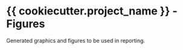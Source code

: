 # {{ cookiecutter.project_name }} - Figures

Generated graphics and figures to be used in reporting.